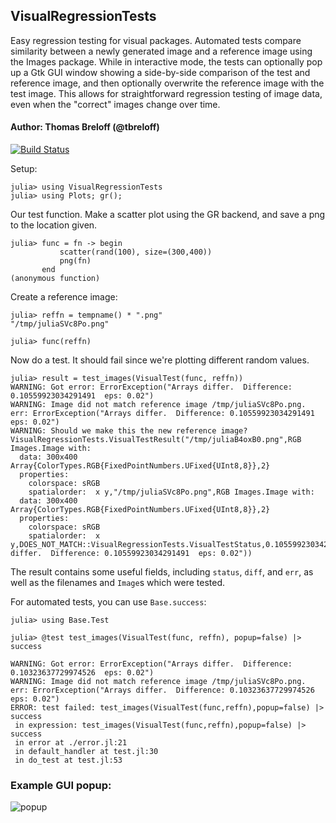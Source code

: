 ## VisualRegressionTests

Easy regression testing for visual packages.  Automated tests compare similarity between a newly generated image
and a reference image using the Images package.  While in interactive mode, the tests can optionally pop up a
Gtk GUI window showing a side-by-side comparison of the test and reference image, and then optionally overwrite
the reference image with the test image.  This allows for straightforward regression testing of image data, even
when the "correct" images change over time.

#### Author: Thomas Breloff (@tbreloff)

[![Build Status](https://travis-ci.org/tbreloff/VisualRegressionTests.jl.svg?branch=master)](https://travis-ci.org/tbreloff/VisualRegressionTests.jl)

Setup:
```
julia> using VisualRegressionTests
julia> using Plots; gr();
```

Our test function.  Make a scatter plot using the GR backend, and save a png to the location given.
```
julia> func = fn -> begin
           scatter(rand(100), size=(300,400))
           png(fn)
       end
(anonymous function)
```

Create a reference image:
```
julia> reffn = tempname() * ".png"
"/tmp/juliaSVc8Po.png"

julia> func(reffn)
```

Now do a test.  It should fail since we're plotting different random values.
```
julia> result = test_images(VisualTest(func, reffn))
WARNING: Got error: ErrorException("Arrays differ.  Difference: 0.10559923034291491  eps: 0.02")
WARNING: Image did not match reference image /tmp/juliaSVc8Po.png. err: ErrorException("Arrays differ.  Difference: 0.10559923034291491  eps: 0.02")
WARNING: Should we make this the new reference image?
VisualRegressionTests.VisualTestResult("/tmp/juliaB4oxB0.png",RGB Images.Image with:
  data: 300x400 Array{ColorTypes.RGB{FixedPointNumbers.UFixed{UInt8,8}},2}
  properties:
    colorspace: sRGB
    spatialorder:  x y,"/tmp/juliaSVc8Po.png",RGB Images.Image with:
  data: 300x400 Array{ColorTypes.RGB{FixedPointNumbers.UFixed{UInt8,8}},2}
  properties:
    colorspace: sRGB
    spatialorder:  x y,DOES_NOT_MATCH::VisualRegressionTests.VisualTestStatus,0.10559923034291491,ErrorException("Arrays differ.  Difference: 0.10559923034291491  eps: 0.02"))

```

The result contains some useful fields, including `status`, `diff`, and `err`, as well as the filenames and `Image`s which were tested.

For automated tests, you can use `Base.success`:

```
julia> using Base.Test

julia> @test test_images(VisualTest(func, reffn), popup=false) |> success

WARNING: Got error: ErrorException("Arrays differ.  Difference: 0.10323637729974526  eps: 0.02")
WARNING: Image did not match reference image /tmp/juliaSVc8Po.png. err: ErrorException("Arrays differ.  Difference: 0.10323637729974526  eps: 0.02")
ERROR: test failed: test_images(VisualTest(func,reffn),popup=false) |> success
 in expression: test_images(VisualTest(func,reffn),popup=false) |> success
 in error at ./error.jl:21
 in default_handler at test.jl:30
 in do_test at test.jl:53
```

### Example GUI popup:

![popup](popup.png)
